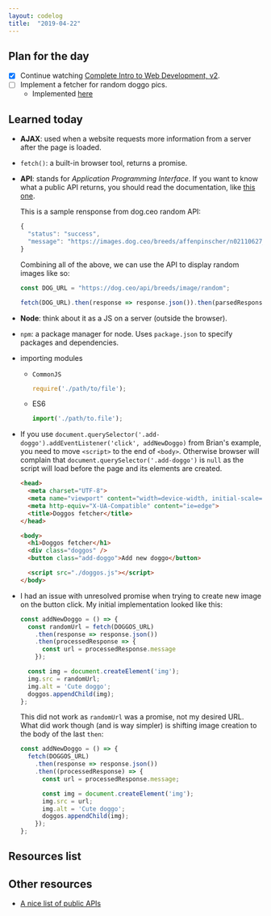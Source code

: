 ```yaml
---
layout: codelog
title:  "2019-04-22"
---
```


## Plan for the day

- [x] Continue watching [Complete Intro to Web Development, v2](https://frontendmasters.com/courses/web-development-v2/).
- [ ] Implement a fetcher for random doggo pics.
  - Implemented [here](https://github.com/msieroslawska/fe-masters/tree/master/web-dev/03-dog-ceo/)

## Learned today

- **AJAX**: used when a website requests more information from a server after the page is loaded.
- `fetch()`: a built-in browser tool, returns a promise.
- **API**: stands for *Application Programming Interface*. If you want to know what a public API returns, you should read the documentation, like [this one](https://dog.ceo/dog-api/documentation/random).

  This is a sample rensponse from dog.ceo random API:

  ```javascript
  {
    "status": "success",
    "message": "https://images.dog.ceo/breeds/affenpinscher/n02110627_11783.jpg"
  }
  ```

  Combining all of the above, we can use the API to display random images like so:

  ```javascript
  const DOG_URL = "https://dog.ceo/api/breeds/image/random";

  fetch(DOG_URL).then(response => response.json()).then(parsedResponse => console.log(parsedResponse.message));
  ```

- **Node**: think about it as a JS on a server (outside the browser).
- `npm`: a package manager for node. Uses `package.json` to specify packages and dependencies.
- importing modules
  - `CommonJS`

    ```javascript
    require('./path/to/file');
    ```

  - ES6

    ```javascript
    import('./path/to.file');
    ```

- If you use `document.querySelector('.add-doggo').addEventListener('click', addNewDoggo)` from Brian's example, you need to move `<script>` to the end of `<body>`. Otherwise browser will complain that `document.querySelector('.add-doggo')` is `null` as the script will load before the page and its elements are created.

  ```html
  <head>
    <meta charset="UTF-8">
    <meta name="viewport" content="width=device-width, initial-scale=1.0">
    <meta http-equiv="X-UA-Compatible" content="ie=edge">
    <title>Doggos fetcher</title>
  </head>

  <body>
    <h1>Doggos fetcher</h1>
    <div class="doggos" />
    <button class="add-doggo">Add new doggo</button>

    <script src="./doggos.js"></script>
  </body>
  ```

- I had an issue with unresolved promise when trying to create new image on the button click. My initial implementation looked like this:

  ```javascript
  const addNewDoggo = () => {
    const randomUrl = fetch(DOGGOS_URL)
      .then(response => response.json())
      .then(processedResponse => {
        const url = processedResponse.message
      });

    const img = document.createElement('img');
    img.src = randomUrl;
    img.alt = 'Cute doggo';
    doggos.appendChild(img);
  };
  ```

  This did not work as `randomUrl` was a promise, not my desired URL. What did work though (and is way simpler) is shifting image creation to the body of the last `then`:

  ```javascript
  const addNewDoggo = () => {
    fetch(DOGGOS_URL)
      .then(response => response.json())
      .then((processedResponse) => {
        const url = processedResponse.message;

        const img = document.createElement('img');
        img.src = url;
        img.alt = 'Cute doggo';
        doggos.appendChild(img);
      });
  };
  ```

## Resources list

## Other resources

- [A nice list of public APIs](https://github.com/toddmotto/public-apis)
